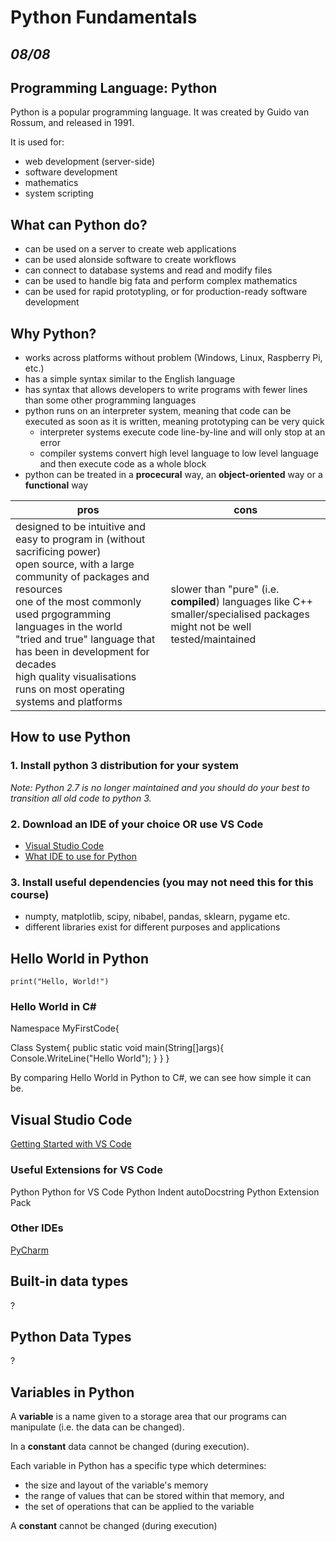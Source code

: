 # Python Fundamentals
## *08/08*

## Programming Language: Python

Python is a popular programming language. It was created by Guido van Rossum, and released in 1991.

It is used for:
* web development (server-side)
* software development
* mathematics
* system scripting

## What can Python do?
* can be used on a server to create web applications
* can be used alonside software to create workflows
* can connect to database systems and read and modify files
* can be used to handle big fata and perform complex mathematics
* can be used for rapid prototypling, or for production-ready software development

## Why Python?
* works across platforms without problem (Windows, Linux, Raspberry Pi, etc.)
* has a simple syntax similar to the English language
* has syntax that allows developers to write programs with fewer lines than some other programming languages
* python runs on an interpreter system, meaning that code can be executed as soon as it is written, meaning prototyping can be very quick
  *  interpreter systems execute code line-by-line and will only stop at an error
  *  compiler systems convert high level language to low level language and then execute code as a whole block
* python can be treated in a **procecural** way, an **object-oriented** way or a **functional** way



**pros** | **cons** 
--- | --- 
designed to be intuitive and easy to program in (without sacrificing power)<br />open source, with a large community of packages and resources<br />one of the most commonly used prgogramming languages in the world<br />"tried and true" language that has been in development for decades<br />high quality visualisations<br />runs on most operating systems and platforms | slower than "pure" (i.e. **compiled**) languages like C++<br />smaller/specialised packages might not be well tested/maintained

## How to use Python
### 1. Install python 3 distribution for your system
*Note: Python 2.7 is no longer maintained and you should do your best to transition all old code to python 3.*

### 2. Download an IDE of your choice OR use VS Code
* [Visual Studio Code](https://code.visualstudio.com/)
* [What IDE to use for Python](https://stackoverflow.com/questions/81584/what-ide-to-use-for-python)

### 3. Install useful dependencies (you may not need this for this course)
* numpty, matplotlib, scipy, nibabel, pandas, sklearn, pygame etc.
* different libraries exist for different purposes and applications

## Hello World in Python

`print("Hello, World!")`

### Hello World in C#
Namespace MyFirstCode{

Class System{
  public static void main(String[]args){
  Console.WriteLine("Hello World");
}
}
}
 
 By comparing Hello World in Python to C#, we can see how simple it can be.
 
 ## Visual Studio Code
 [Getting Started with VS Code](https://code.visualstudio.com/docs/?dv=osx) 
 
 ### Useful Extensions for VS Code
 Python
 Python for VS Code
 Python Indent
 autoDocstring
 Python Extension Pack
 
 ### Other IDEs
 [PyCharm](https://www.jetbrains.com/pycharm/download/#section=mac) 

## Built-in data types
?

## Python Data Types
?

## Variables in Python
A **variable** is a name given to a storage area that our programs can manipulate (i.e. the data can be changed).

In a **constant** data cannot be changed (during execution).

Each variable in Python has a specific type which determines:
* the size and layout of the variable's memory
* the range of values that can be stored within that memory, and
* the set of operations that can be applied to the variable

A **constant** cannot be changed (during execution)
